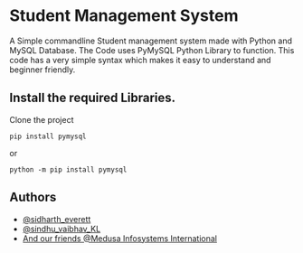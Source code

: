 
# Student Management System
A Simple commandline Student management system made with Python and MySQL Database.
The Code uses PyMySQL Python Library to function. This code has a very simple syntax which makes it easy to understand and beginner friendly.


## Install the required Libraries.

Clone the project

```
pip install pymysql
```
or
```
python -m pip install pymysql
```
## Authors

- [@sidharth_everett](https://github.com/Cyber-Zypher)
- [@sindhu_vaibhav_KL](https://www.instagram.com/sindhuvaibhav2007/)
- [And our friends @Medusa Infosystems International](https://www.instagram.com/themedusaclan_official/)

